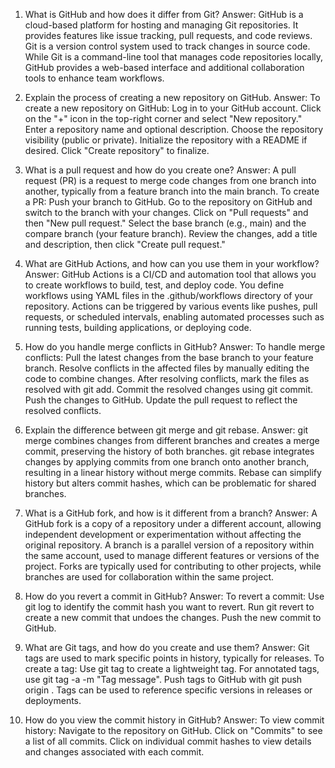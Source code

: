 1. What is GitHub and how does it differ from Git?
Answer: GitHub is a cloud-based platform for hosting and managing Git repositories. It provides features like issue tracking, pull requests, and code reviews. Git is a version control system used to track changes in source code. While Git is a command-line tool that manages code repositories locally, GitHub provides a web-based interface and additional collaboration tools to enhance team workflows.

2. Explain the process of creating a new repository on GitHub.
Answer: To create a new repository on GitHub:
Log in to your GitHub account.
Click on the "+" icon in the top-right corner and select "New repository."
Enter a repository name and optional description.
Choose the repository visibility (public or private).
Initialize the repository with a README if desired.
Click "Create repository" to finalize.

3. What is a pull request and how do you create one?
Answer: A pull request (PR) is a request to merge code changes from one branch into another, typically from a feature branch into the main branch. To create a PR:
Push your branch to GitHub.
Go to the repository on GitHub and switch to the branch with your changes.
Click on "Pull requests" and then "New pull request."
Select the base branch (e.g., main) and the compare branch (your feature branch).
Review the changes, add a title and description, then click "Create pull request."

4. What are GitHub Actions, and how can you use them in your workflow?
Answer: GitHub Actions is a CI/CD and automation tool that allows you to create workflows to build, test, and deploy code. You define workflows using YAML files in the .github/workflows directory of your repository. Actions can be triggered by various events like pushes, pull requests, or scheduled intervals, enabling automated processes such as running tests, building applications, or deploying code.

5. How do you handle merge conflicts in GitHub?
Answer: To handle merge conflicts:
Pull the latest changes from the base branch to your feature branch.
Resolve conflicts in the affected files by manually editing the code to combine changes.
After resolving conflicts, mark the files as resolved with git add.
Commit the resolved changes using git commit.
Push the changes to GitHub.
Update the pull request to reflect the resolved conflicts.

6. Explain the difference between git merge and git rebase.
Answer: git merge combines changes from different branches and creates a merge commit, preserving the history of both branches. git rebase integrates changes by applying commits from one branch onto another branch, resulting in a linear history without merge commits. Rebase can simplify history but alters commit hashes, which can be problematic for shared branches.

7. What is a GitHub fork, and how is it different from a branch?
Answer: A GitHub fork is a copy of a repository under a different account, allowing independent development or experimentation without affecting the original repository. A branch is a parallel version of a repository within the same account, used to manage different features or versions of the project. Forks are typically used for contributing to other projects, while branches are used for collaboration within the same project.

8. How do you revert a commit in GitHub?
Answer: To revert a commit:
Use git log to identify the commit hash you want to revert.
Run git revert <commit-hash> to create a new commit that undoes the changes.
Push the new commit to GitHub.

9. What are Git tags, and how do you create and use them?
Answer: Git tags are used to mark specific points in history, typically for releases. To create a tag:
Use git tag <tag-name> to create a lightweight tag.
For annotated tags, use git tag -a <tag-name> -m "Tag message".
Push tags to GitHub with git push origin <tag-name>.
Tags can be used to reference specific versions in releases or deployments.

10. How do you view the commit history in GitHub?
Answer: To view commit history:
Navigate to the repository on GitHub.
Click on "Commits" to see a list of all commits.
Click on individual commit hashes to view details and changes associated with each commit.